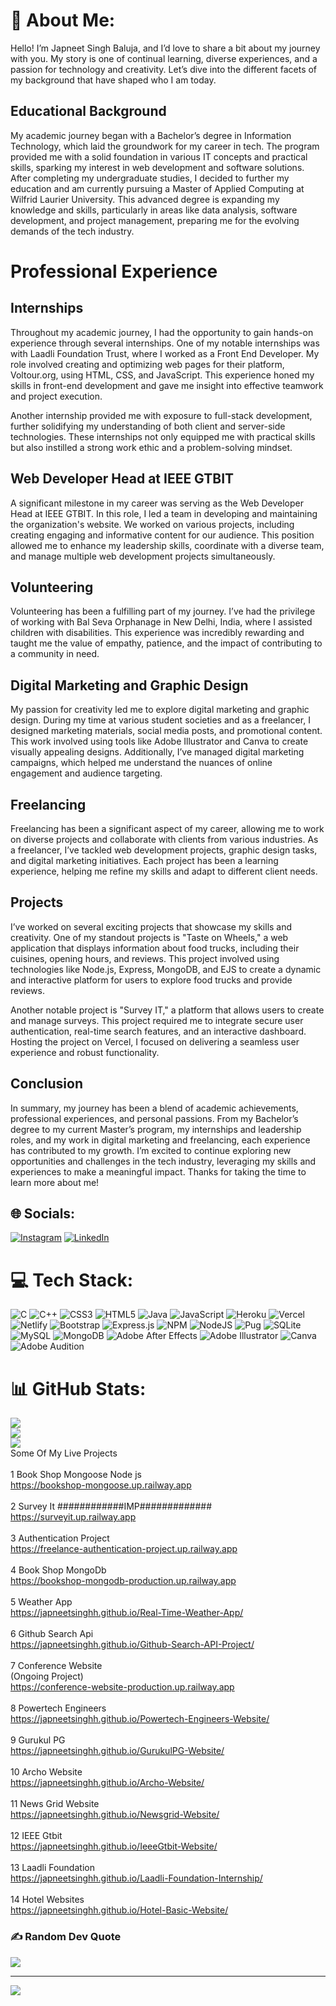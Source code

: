 # 💫 About Me:
Hello! I’m Japneet Singh Baluja, and I’d love to share a bit about my journey with you. My story is one of continual learning, diverse experiences, and a passion for technology and creativity. Let’s dive into the different facets of my background that have shaped who I am today.

## Educational Background
My academic journey began with a Bachelor’s degree in Information Technology, which laid the groundwork for my career in tech. The program provided me with a solid foundation in various IT concepts and practical skills, sparking my interest in web development and software solutions. After completing my undergraduate studies, I decided to further my education and am currently pursuing a Master of Applied Computing at Wilfrid Laurier University. This advanced degree is expanding my knowledge and skills, particularly in areas like data analysis, software development, and project management, preparing me for the evolving demands of the tech industry.

# Professional Experience
## Internships

Throughout my academic journey, I had the opportunity to gain hands-on experience through several internships. One of my notable internships was with Laadli Foundation Trust, where I worked as a Front End Developer. My role involved creating and optimizing web pages for their platform, Voltour.org, using HTML, CSS, and JavaScript. This experience honed my skills in front-end development and gave me insight into effective teamwork and project execution.

Another internship provided me with exposure to full-stack development, further solidifying my understanding of both client and server-side technologies. These internships not only equipped me with practical skills but also instilled a strong work ethic and a problem-solving mindset.

## Web Developer Head at IEEE GTBIT

A significant milestone in my career was serving as the Web Developer Head at IEEE GTBIT. In this role, I led a team in developing and maintaining the organization's website. We worked on various projects, including creating engaging and informative content for our audience. This position allowed me to enhance my leadership skills, coordinate with a diverse team, and manage multiple web development projects simultaneously.

## Volunteering
Volunteering has been a fulfilling part of my journey. I’ve had the privilege of working with Bal Seva Orphanage in New Delhi, India, where I assisted children with disabilities. This experience was incredibly rewarding and taught me the value of empathy, patience, and the impact of contributing to a community in need.

## Digital Marketing and Graphic Design
My passion for creativity led me to explore digital marketing and graphic design. During my time at various student societies and as a freelancer, I designed marketing materials, social media posts, and promotional content. This work involved using tools like Adobe Illustrator and Canva to create visually appealing designs. Additionally, I’ve managed digital marketing campaigns, which helped me understand the nuances of online engagement and audience targeting.

## Freelancing
Freelancing has been a significant aspect of my career, allowing me to work on diverse projects and collaborate with clients from various industries. As a freelancer, I’ve tackled web development projects, graphic design tasks, and digital marketing initiatives. Each project has been a learning experience, helping me refine my skills and adapt to different client needs.

## Projects
I’ve worked on several exciting projects that showcase my skills and creativity. One of my standout projects is "Taste on Wheels," a web application that displays information about food trucks, including their cuisines, opening hours, and reviews. This project involved using technologies like Node.js, Express, MongoDB, and EJS to create a dynamic and interactive platform for users to explore food trucks and provide reviews.

Another notable project is "Survey IT," a platform that allows users to create and manage surveys. This project required me to integrate secure user authentication, real-time search features, and an interactive dashboard. Hosting the project on Vercel, I focused on delivering a seamless user experience and robust functionality.

## Conclusion
In summary, my journey has been a blend of academic achievements, professional experiences, and personal passions. From my Bachelor’s degree to my current Master’s program, my internships and leadership roles, and my work in digital marketing and freelancing, each experience has contributed to my growth. I’m excited to continue exploring new opportunities and challenges in the tech industry, leveraging my skills and experiences to make a meaningful impact. Thanks for taking the time to learn more about me!


## 🌐 Socials:
[![Instagram](https://img.shields.io/badge/Instagram-%23E4405F.svg?logo=Instagram&logoColor=white)](https://instagram.com/_japneetSingh) [![LinkedIn](https://img.shields.io/badge/LinkedIn-%230077B5.svg?logo=linkedin&logoColor=white)](www.linkedin.com/in/japneet-singh-baluja) 

# 💻 Tech Stack:
![C](https://img.shields.io/badge/c-%2300599C.svg?style=for-the-badge&logo=c&logoColor=white) ![C++](https://img.shields.io/badge/c++-%2300599C.svg?style=for-the-badge&logo=c%2B%2B&logoColor=white) ![CSS3](https://img.shields.io/badge/css3-%231572B6.svg?style=for-the-badge&logo=css3&logoColor=white) ![HTML5](https://img.shields.io/badge/html5-%23E34F26.svg?style=for-the-badge&logo=html5&logoColor=white) ![Java](https://img.shields.io/badge/java-%23ED8B00.svg?style=for-the-badge&logo=java&logoColor=white) ![JavaScript](https://img.shields.io/badge/javascript-%23323330.svg?style=for-the-badge&logo=javascript&logoColor=%23F7DF1E) ![Heroku](https://img.shields.io/badge/heroku-%23430098.svg?style=for-the-badge&logo=heroku&logoColor=white) ![Vercel](https://img.shields.io/badge/vercel-%23000000.svg?style=for-the-badge&logo=vercel&logoColor=white) ![Netlify](https://img.shields.io/badge/netlify-%23000000.svg?style=for-the-badge&logo=netlify&logoColor=#00C7B7) ![Bootstrap](https://img.shields.io/badge/bootstrap-%23563D7C.svg?style=for-the-badge&logo=bootstrap&logoColor=white) ![Express.js](https://img.shields.io/badge/express.js-%23404d59.svg?style=for-the-badge&logo=express&logoColor=%2361DAFB) ![NPM](https://img.shields.io/badge/NPM-%23000000.svg?style=for-the-badge&logo=npm&logoColor=white) ![NodeJS](https://img.shields.io/badge/node.js-6DA55F?style=for-the-badge&logo=node.js&logoColor=white) ![Pug](https://img.shields.io/badge/Pug-FFF?style=for-the-badge&logo=pug&logoColor=A86454) ![SQLite](https://img.shields.io/badge/sqlite-%2307405e.svg?style=for-the-badge&logo=sqlite&logoColor=white) ![MySQL](https://img.shields.io/badge/mysql-%2300f.svg?style=for-the-badge&logo=mysql&logoColor=white) ![MongoDB](https://img.shields.io/badge/MongoDB-%234ea94b.svg?style=for-the-badge&logo=mongodb&logoColor=white) ![Adobe After Effects](https://img.shields.io/badge/Adobe%20After%20Effects-9999FF.svg?style=for-the-badge&logo=Adobe%20After%20Effects&logoColor=white) ![Adobe Illustrator](https://img.shields.io/badge/adobeillustrator-%23FF9A00.svg?style=for-the-badge&logo=adobeillustrator&logoColor=white) ![Canva](https://img.shields.io/badge/Canva-%2300C4CC.svg?style=for-the-badge&logo=Canva&logoColor=white) ![Adobe Audition](https://img.shields.io/badge/Adobe%20Audition-9999FF.svg?style=for-the-badge&logo=Adobe%20Audition&logoColor=white)
# 📊 GitHub Stats:
![](https://github-readme-stats.vercel.app/api?username=japneetSinghh&theme=dark&hide_border=false&include_all_commits=false&count_private=false)<br/>
![](https://github-readme-streak-stats.herokuapp.com/?user=japneetSinghh&theme=dark&hide_border=false)<br/>
![](https://github-readme-stats.vercel.app/api/top-langs/?username=japneetSinghh&theme=dark&hide_border=false&include_all_commits=false&count_private=false&layout=compact)
<br>Some Of My Live Projects<br><br>1 Book Shop Mongoose Node js<br>https://bookshop-mongoose.up.railway.app<br><br>2 Survey It ############IMP#############<br>https://surveyit.up.railway.app<br><br>3 Authentication Project<br>https://freelance-authentication-project.up.railway.app<br><br>4 Book Shop MongoDb<br>https://bookshop-mongodb-production.up.railway.app<br><br>5 Weather App<br>https://japneetsinghh.github.io/Real-Time-Weather-App/<br><br>6 Github Search Api<br>https://japneetsinghh.github.io/Github-Search-API-Project/<br><br>7 Conference Website<br>(Ongoing Project)<br>https://conference-website-production.up.railway.app<br><br>8 Powertech Engineers<br> https://japneetsinghh.github.io/Powertech-Engineers-Website/<br><br>9 Gurukul PG<br>https://japneetsinghh.github.io/GurukulPG-Website/<br><br>10 Archo Website<br>https://japneetsinghh.github.io/Archo-Website/<br><br>11 News Grid Website<br>https://japneetsinghh.github.io/Newsgrid-Website/<br><br>12 IEEE Gtbit<br>https://japneetsinghh.github.io/IeeeGtbit-Website/<br><br>13 Laadli Foundation<br>https://japneetsinghh.github.io/Laadli-Foundation-Internship/<br><br>14 Hotel Websites<br>https://japneetsinghh.github.io/Hotel-Basic-Website/<br>


### ✍️ Random Dev Quote
![](https://quotes-github-readme.vercel.app/api?type=horizontal&theme=tokyonight)

---
[![](https://visitcount.itsvg.in/api?id=japneetSinghh&icon=1&color=9)](https://visitcount.itsvg.in)

<!-- Proudly created with GPRM ( https://gprm.itsvg.in ) -->
